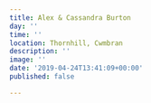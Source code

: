 ```yaml
---
title: Alex & Cassandra Burton
day: ''
time: ''
location: Thornhill, Cwmbran
description: ''
image: ''
date: '2019-04-24T13:41:09+00:00'
published: false

---
```

